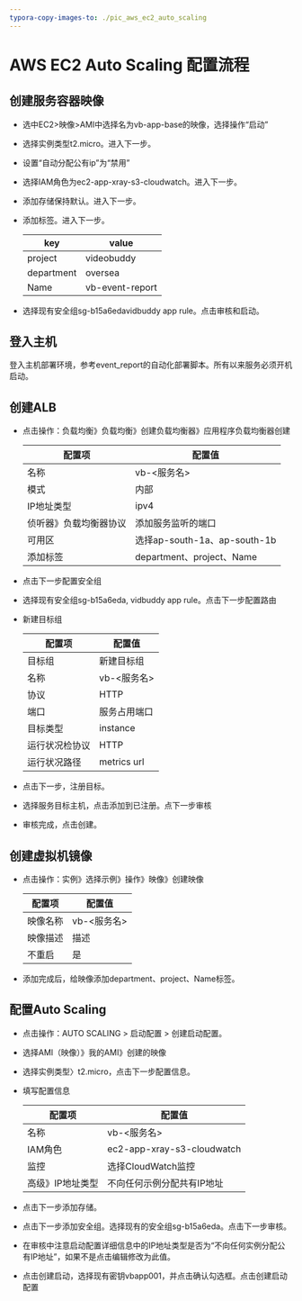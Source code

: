 ```yaml
---
typora-copy-images-to: ./pic_aws_ec2_auto_scaling
---
```


# AWS EC2 Auto Scaling 配置流程

## 创建服务容器映像

- 选中EC2>映像>AMI中选择名为vb-app-base的映像，选择操作“启动”

- 选择实例类型t2.micro。进入下一步。

- 设置“自动分配公有ip”为“禁用”

- 选择IAM角色为ec2-app-xray-s3-cloudwatch。进入下一步。

- 添加存储保持默认。进入下一步。

- 添加标签。进入下一步。

  | key        | value           |
  | ---------- | --------------- |
  | project    | videobuddy      |
  | department | oversea         |
  | Name       | vb-event-report |

- 选择现有安全组sg-b15a6edavidbuddy app rule。点击审核和启动。



## 登入主机

登入主机部署环境，参考event_report的自动化部署脚本。所有以来服务必须开机启动。



## 创建ALB

- 点击操作：负载均衡》负载均衡》创建负载均衡器》应用程序负载均衡器创建

  | 配置项                 | 配置值                       |
  | ---------------------- | ---------------------------- |
  | 名称                   | vb-<服务名>                  |
  | 模式                   | 内部                         |
  | IP地址类型             | ipv4                         |
  | 侦听器》负载均衡器协议 | 添加服务监听的端口           |
  | 可用区                 | 选择ap-south-1a、ap-south-1b |
  | 添加标签               | department、project、Name    |

  

- 点击下一步配置安全组

- 选择现有安全组sg-b15a6eda, vidbuddy app rule。点击下一步配置路由

- 新建目标组

  | 配置项         | 配置值       |
  | -------------- | ------------ |
  | 目标组         | 新建目标组   |
  | 名称           | vb-<服务名>  |
  | 协议           | HTTP         |
  | 端口           | 服务占用端口 |
  | 目标类型       | instance     |
  | 运行状况检协议 | HTTP         |
  | 运行状况路径   | metrics url  |

  

- 点击下一步，注册目标。

- 选择服务目标主机，点击添加到已注册。点下一步审核

  

- 审核完成，点击创建。



## 创建虚拟机镜像

- 点击操作：实例》选择示例》操作》映像》创建映像

  | 配置项   | 配置值      |
  | -------- | ----------- |
  | 映像名称 | vb-<服务名> |
  | 映像描述 | 描述        |
  | 不重启   | 是          |

- 添加完成后，给映像添加department、project、Name标签。



## 配置Auto Scaling

- 点击操作：AUTO SCALING > 启动配置 > 创建启动配置。

- 选择AMI（映像）》我的AMI》创建的映像

- 选择实例类型〉t2.micro，点击下一步配置信息。

- 填写配置信息

  | 配置项           | 配置值                     |
  | ---------------- | -------------------------- |
  | 名称             | vb-<服务名>                |
  | IAM角色          | ec2-app-xray-s3-cloudwatch |
  | 监控             | 选择CloudWatch监控         |
  | 高级》IP地址类型 | 不向任何示例分配共有IP地址 |

- 点击下一步添加存储。

- 点击下一步添加安全组。选择现有的安全组sg-b15a6eda。点击下一步审核。

- 在审核中注意启动配置详细信息中的IP地址类型是否为“不向任何实例分配公有IP地址”，如果不是点击编辑修改为此值。

- 点击创建启动，选择现有密钥vbapp001，并点击确认勾选框。点击创建启动配置